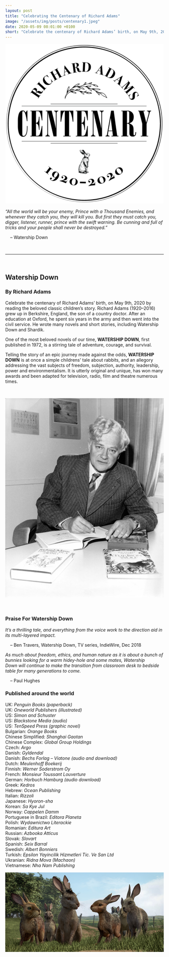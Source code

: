 ```yaml
---
layout: post
title: "Celebrating the Centenary of Richard Adams"
image: "/assets/img/posts/centenary1.jpeg"
date: 2020-05-09 08:01:00 +0100
short: "Celebrate the centenary of Richard Adams’ birth, on May 9th, 2020 by reading the beloved classic children’s story, Watership Down."
---
```


![The centenary of Richard Adams’ birth](/assets/img/posts/centenary2.png)
  
  

_“All the world will be your enemy, Prince with a Thousand Enemies, and whenever they catch you, they will kill you. But first they must catch you, digger, listener, runner, prince with the swift warning. Be cunning and full of tricks and your people shall never be destroyed.”_  

&nbsp;&nbsp;&nbsp;&nbsp;&ndash; Watership Down

<br/>

---

<br/>

## Watership Down
### By Richard Adams

Celebrate the centenary of Richard Adams’ birth, on May 9th, 2020 by reading the beloved classic children’s story. Richard Adams (1920–2016) grew up in Berkshire, England, the son of a country doctor. After an education at Oxford, he spent six years in the army and then went into the civil service. He wrote many novels and short stories, including Watership Down and Shardik.

One of the most beloved novels of our time, __WATERSHIP DOWN__, first published in 1972, is a stirring tale of adventure, courage, and survival.

Telling the story of an epic journey made against the odds, __WATERSHIP DOWN__ is at once a simple childrens' tale about rabbits, and an allegory addressing the vast subjects of freedom, subjection, authority, leadership, power and environmentalism. It is utterly original and unique, has won many awards and been adapted for television, radio, film and theatre numerous times.

<br/>

![Richard Adams](/assets/img/posts/centenary1.jpeg)

<br/>

### Praise For Watership Down

_It’s a thrilling tale, and everything from the voice work to the direction aid in its multi-layered impact._  

&nbsp;&nbsp;&nbsp;&nbsp;&ndash; Ben Travers, Watership Down, TV series, IndieWire, Dec 2018

_As much about freedom, ethics, and human nature as it is about a bunch of bunnies looking for a warm hidey-hole and some mates, Watership Down will continue to make the transition from classroom desk to bedside table for many generations to come._  

&nbsp;&nbsp;&nbsp;&nbsp;&ndash; Paul Hughes

### Published around the world

UK: _Penguin Books (paperback)_  
UK: _Oneworld Publishers (illustrated)_  
US: _Simon and Schuster_  
US: _Blackstone Media (audio)_  
US: _TenSpeed Press (graphic novel)_  
Bulgarian: _Orange Books_  
Chinese Simplified: _Shanghai Gaotan_  
Chinese Complex: _Global Group Holdings_  
Czech: _Argo_  
Danish: _Gyldendal_  
Danish: _Bechs Forlag – Viatone (audio and download)_  
Dutch: _Meulenhoff Boekerij_  
Finnish: _Werner Soderstrom Oy_  
French: _Monsieur Toussant Louverture_  
German: _Horbuch Hamburg (audio download)_  
Greek: _Kedros_  
Hebrew: _Ocean Publishing_  
Italian: _Rizzoli_  
Japanese: _Hyoron-sha_  
Korean: _Sa Kye Jul_  
Norway: _Cappelen Damm_  
Portuguese in Brazil: _Editora Planeta_  
Polish: _Wydawnictwo Literackie_  
Romanian: _Editura Art_  
Russian: _Azbooka Atticus_  
Slovak: _Slovart_  
Spanish: _Seix Barral_  
Swedish: _Albert Bonniers_  
Turkish: _Epsilon Yayincilik Hizmetleri Tic. Ve San Ltd_  
Ukranian: _Ridna Mova (Machaon)_  
Vietnamese: _Nha Nam Publishing_  

![Watership Down Animated Series](/assets/img/posts/centenary3.jpeg)
